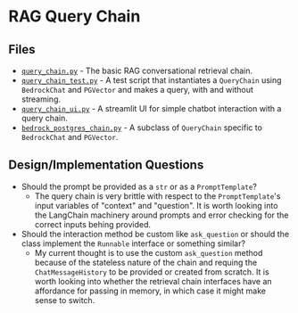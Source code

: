 # RAG Query Chain

## Files

- [`query_chain.py`](query_chain.py) - The basic RAG conversational retrieval chain.
- [`query_chain_test.py`](query_chain_test.py) - A test script that instantiates
  a `QueryChain` using `BedrockChat` and `PGVector` and makes a query, with and
  without streaming.
- [`query_chain_ui.py`](query_chain_ui.py) - A streamlit UI for simple chatbot
  interaction with a query chain.
- [`bedrock_postgres_chain.py`](bedrock_postgres_chain.py) - A subclass of
  `QueryChain` specific to `BedrockChat` and `PGVector`.

## Design/Implementation Questions

- Should the prompt be provided as a `str` or as a `PromptTemplate`?
  - The query chain is very brittle with respect to the `PromptTemplate`'s 
    input variables of "context" and "question". It is worth looking into
    the LangChain machinery around prompts and error checking for 
    the correct inputs behing provided.
- Should the interaction method be custom like `ask_question` or should
  the class implement the `Runnable` interface or something similar?
  - My current thought is to use the custom `ask_question` method because
    of the stateless nature of the chain and requing the `ChatMessageHistory`
    to be provided or created from scratch. It is worth looking into
    whether the retrieval chain interfaces have an affordance for passing
    in memory, in which case it might make sense to switch.
